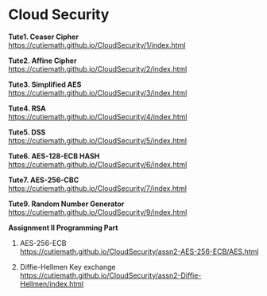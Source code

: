 # Cloud Security  
  
**Tute1. Ceaser Cipher**  
https://cutiemath.github.io/CloudSecurity/1/index.html  
  
**Tute2. Affine Cipher**  
https://cutiemath.github.io/CloudSecurity/2/index.html  
  
**Tute3. Simplified AES**  
https://cutiemath.github.io/CloudSecurity/3/index.html  
  
**Tute4. RSA**    
https://cutiemath.github.io/CloudSecurity/4/index.html  
  
**Tute5. DSS**  
https://cutiemath.github.io/CloudSecurity/5/index.html  
  
**Tute6. AES-128-ECB HASH**  
https://cutiemath.github.io/CloudSecurity/6/index.html  
  
**Tute7. AES-256-CBC**  
https://cutiemath.github.io/CloudSecurity/7/index.html  
  
**Tute9. Random Number Generator**  
https://cutiemath.github.io/CloudSecurity/9/index.html  
  
**Assignment II Programming Part**  
1. AES-256-ECB  
https://cutiemath.github.io/CloudSecurity/assn2-AES-256-ECB/AES.html   
  
2. Diffie-Hellmen Key exchange  
https://cutiemath.github.io/CloudSecurity/assn2-Diffie-Hellmen/index.html   
 
